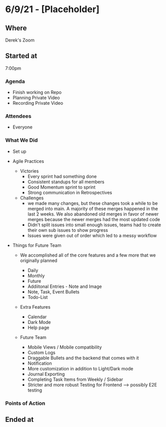 # 6/9/21 - [Placeholder]

## Where
Derek's Zoom

## Started at
7:00pm

### Agenda
- Finish working on Repo
- Planning Private Video
- Recording Private Video

### Attendees
- Everyone

### What We Did
- Set up

- Agile Practices
  - Victories
    - Every sprint had something done
    - Consistent standups for all members
    - Good Momentum sprint to sprint
    - Strong communication in Retrospectives
  - Challenges
    - we made many changes, but these changes took a while to be merged into main. A majority of these merges happened in the last 2 weeks. We also abandoned old merges in favor of newer merges because the newer merges had the most updated code
    - Didn't split issues into small enough issues, teams had to create their own sub issues to show progress
    - Issues were given out of order which led to a messy workflow

- Things for Future Team
  - We accomplished all of the core features and a few more that we originally planned
    - Daily
    - Monthly
    - Future
    - Addiitonal Entries - Note and Image
    - Note, Task, Event Bullets
    - Todo-List
  - Extra Features
    - Calendar
    - Dark Mode
    - Help page

  - Future Team
    - Mobile Views / Mobile compatibility
    - Custom Logs
    - Draggable Bullets and the backend that comes with it
    - Notification
    - More customization in addition to Light/Dark mode
    - Journal Exporting
    - Completing Task Items from Weekly / Sidebar
    - Stricter and more robust Testing for Frontend --> possibly E2E testing

### Points of Action

## Ended at